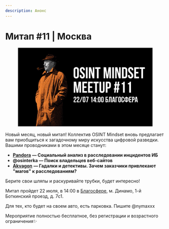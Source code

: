 ```yaml
---
description: Анонс
---
```


# Митап #11 | Москва

<figure><img src="../../.gitbook/assets/telegram-cloud-photo-size-4-5869424490952372588-y.jpg" alt=""><figcaption></figcaption></figure>

Новый месяц, новый митап! Коллектив OSINT Mindset вновь предлагает вам приобщиться к загадочному миру искусства цифровой разведки. Вашими проводниками в этом месяце станут:

* [**Pandora**](https://t.me/pandora\_intelligence) **— Социальный анализ в расследовании инцидентов ИБ**
* **@osinterka — Поиск владельцев веб-сайтов**
* [**Akvagon**](https://t.me/LetopisSamogona) **— Гадалки и детективы. Зачем заказчики привлекают "магов" к расследованиям?**

Берите свои шляпы и раскуривайте трубки, будет интересно!

Митап пройдет 22 июля, в 14:00 в [Благосфере](https://blagosfera.ru/kontakty/), м. Динамо, 1-й Боткинский проезд, д. 7c1.

Для тех, кто будет на своем авто, есть парковка. Пишите @nymaxxx

Мероприятие полностью бесплатное, без регистрации и возрастного ограничения✨

